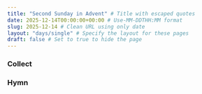 ```yaml
---
title: "Second Sunday in Advent" # Title with escaped quotes
date: 2025-12-14T00:00:00+00:00 # Use-MM-DDTHH:MM format
slug: 2025-12-14 # Clean URL using only date
layout: "days/single" # Specify the layout for these pages
draft: false # Set to true to hide the page
---
```


### Collect


### Hymn